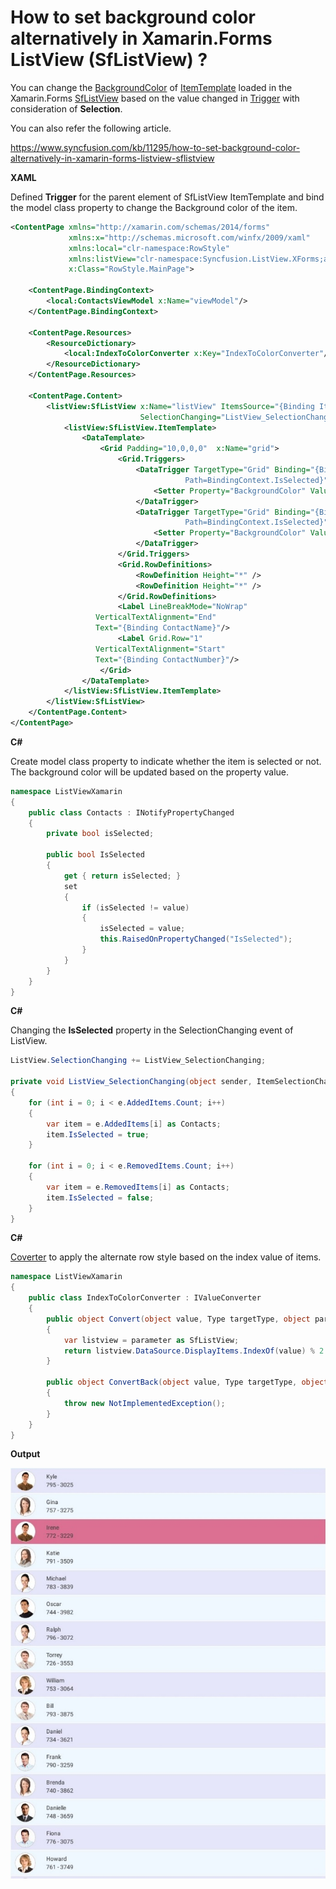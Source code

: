 # How to set background color alternatively in Xamarin.Forms ListView (SfListView) ?

You can change the [BackgroundColor](https://docs.microsoft.com/en-us/dotnet/api/xamarin.forms.visualelement.backgroundcolor?view=xamarin-forms) of [ItemTemplate](https://help.syncfusion.com/cr/cref_files/xamarin/Syncfusion.SfListView.XForms~Syncfusion.ListView.XForms.SfListView~ItemTemplate.html?) loaded in the Xamarin.Forms [SfListView](https://help.syncfusion.com/xamarin/listview/overview?) based on the value changed in [Trigger](https://docs.microsoft.com/en-us/xamarin/xamarin-forms/app-fundamentals/triggers) with consideration of **Selection**.

You can also refer the following article.

https://www.syncfusion.com/kb/11295/how-to-set-background-color-alternatively-in-xamarin-forms-listview-sflistview 

**XAML**

Defined **Trigger** for the parent element of SfListView ItemTemplate and bind the model class property to change the Background color of the item.

``` xml
<ContentPage xmlns="http://xamarin.com/schemas/2014/forms"
             xmlns:x="http://schemas.microsoft.com/winfx/2009/xaml"
             xmlns:local="clr-namespace:RowStyle"
             xmlns:listView="clr-namespace:Syncfusion.ListView.XForms;assembly=Syncfusion.SfListView.XForms"
             x:Class="RowStyle.MainPage">
 
    <ContentPage.BindingContext>
        <local:ContactsViewModel x:Name="viewModel"/>
    </ContentPage.BindingContext>
 
    <ContentPage.Resources>
        <ResourceDictionary>
            <local:IndexToColorConverter x:Key="IndexToColorConverter"/>
        </ResourceDictionary>
    </ContentPage.Resources>
    
    <ContentPage.Content>
        <listView:SfListView x:Name="listView" ItemsSource="{Binding Items}" ItemSize="50" SelectionMode="SingleDeselect" 
                             SelectionChanging="ListView_SelectionChanging" SelectionBackgroundColor="Beige">
            <listView:SfListView.ItemTemplate>
                <DataTemplate>
                    <Grid Padding="10,0,0,0"  x:Name="grid">
                        <Grid.Triggers>
                            <DataTrigger TargetType="Grid" Binding="{Binding Source={x:Reference grid},
                                       Path=BindingContext.IsSelected}" Value="False">
                                <Setter Property="BackgroundColor" Value="{Binding ., Converter={StaticResource IndexToColorConverter},ConverterParameter={x:Reference listView}}" />
                            </DataTrigger>
                            <DataTrigger TargetType="Grid" Binding="{Binding Source={x:Reference grid},
                                       Path=BindingContext.IsSelected}" Value="True">
                                <Setter Property="BackgroundColor" Value="SlateBlue" />
                            </DataTrigger>
                        </Grid.Triggers>
                        <Grid.RowDefinitions>
                            <RowDefinition Height="*" />
                            <RowDefinition Height="*" />
                        </Grid.RowDefinitions>
                        <Label LineBreakMode="NoWrap" 
                   VerticalTextAlignment="End"
                   Text="{Binding ContactName}"/>
                        <Label Grid.Row="1"
                   VerticalTextAlignment="Start"
                   Text="{Binding ContactNumber}"/>
                    </Grid>
                </DataTemplate>
            </listView:SfListView.ItemTemplate>
        </listView:SfListView>
    </ContentPage.Content>
</ContentPage>
```
**C#**

Create model class property to indicate whether the item is selected or not. The background color will be updated based on the property value.

``` c#
namespace ListViewXamarin
{
    public class Contacts : INotifyPropertyChanged
    {
        private bool isSelected;
 
        public bool IsSelected
        {
            get { return isSelected; }
            set
            {
                if (isSelected != value)
                {
                    isSelected = value;
                    this.RaisedOnPropertyChanged("IsSelected");
                }
            }
        }
    }
}
```
**C#**

Changing the **IsSelected** property in the SelectionChanging event of ListView.
``` c#
ListView.SelectionChanging += ListView_SelectionChanging;
 
private void ListView_SelectionChanging(object sender, ItemSelectionChangingEventArgs e)
{
    for (int i = 0; i < e.AddedItems.Count; i++)
    {
        var item = e.AddedItems[i] as Contacts;
        item.IsSelected = true;
    }
 
    for (int i = 0; i < e.RemovedItems.Count; i++)
    {
        var item = e.RemovedItems[i] as Contacts;
        item.IsSelected = false;
    }
}
```
**C#**

[Coverter](https://docs.microsoft.com/en-us/xamarin/xamarin-forms/app-fundamentals/data-binding/converters) to apply the alternate row style based on the index value of items.

``` c#
namespace ListViewXamarin 
{
    public class IndexToColorConverter : IValueConverter
    {
        public object Convert(object value, Type targetType, object parameter, CultureInfo culture)
        {
            var listview = parameter as SfListView;
            return listview.DataSource.DisplayItems.IndexOf(value) % 2 == 0 ? Color.LightGray : Color.Aquamarine;
        }
 
        public object ConvertBack(object value, Type targetType, object parameter, CultureInfo culture)
        {
            throw new NotImplementedException();
        }
    }
}
```
**Output**

![AlternateBackgroundSelection](https://github.com/SyncfusionExamples/alternative-background-color-listview-xamarin-with-selection/blob/master/ScreenShot/alternatebackground.jpeg)
